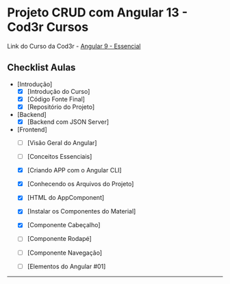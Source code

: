# Projeto CRUD com Angular 13 - Cod3r Cursos

Link do Curso da Cod3r - 
[Angular 9 - Essencial](https://www.cod3r.com.br/courses/angular-9-essencial)

## Checklist Aulas

* [Introdução]
  * [x] [Introdução do Curso]
  * [x] [Código Fonte Final]
  * [x] [Repositório do Projeto]

* [Backend]
  * [x] [Backend com JSON Server]

* [Frontend]
  * [ ] [Visão Geral do Angular]
  * [ ] [Conceitos Essenciais]
  * [x] [Criando APP com o Angular CLI]
  * [x] [Conhecendo os Arquivos do Projeto]
  * [x] [HTML do AppComponent]
  * [x] [Instalar os Componentes do Material]
  * [x] [Componente Cabeçalho]
  * [ ] [Componente Rodapé]
  * [ ] [Componente Navegação]
  * [ ] [Elementos do Angular #01]


<hr>
